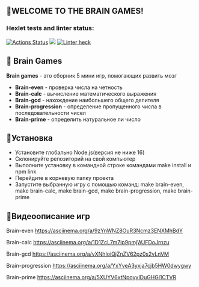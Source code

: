  ## **👋WELCOME TO THE BRAIN GAMES!**

### Hexlet tests and linter status:
[![Actions Status](https://github.com/MaksZaychikov/frontend-project-lvl1/workflows/hexlet-check/badge.svg)](https://github.com/MaksZaychikov/frontend-project-lvl1/actions)
<a href="https://codeclimate.com/github/codeclimate/codeclimate/maintainability"><img src="https://api.codeclimate.com/v1/badges/a99a88d28ad37a79dbf6/maintainability" /></a>
[![Linter heck](https://github.com/MaksZaychikov/frontend-project-lvl1/actions/workflows/eslint-check.yml/badge.svg)](https://github.com/MaksZaychikov/frontend-project-lvl1/actions/workflows/eslint-check.yml)

## 🧠 Brain Games

 **Brain games** - это сборник 5 мини игр, помогающих развить мозг
 
 - **Brain-even** - проверка числа на четность
 - **Brain-calc** - вычисление математического выражения
 - **Brain-gcd** - нахождение наибольшего общего делителя
 - **Brain-progression** - определение пропущенного числа в последовательности чисел
 - **Brain-prime** - определить натуральное ли число
 
 ## **🔧Установка**
 - Установите глобально Node.js(версия не ниже 16)
 - Склонируйте репозиторий на свой компьютер
 - Выполните установку в командной строке командами make install и npm link
 - Перейдите в корневую папку проекта
 - Запустите выбранную игру с помощью команд:
 make brain-even, make brain-calc, make brain-gcd, make brain-progression, make brain-prime
 
## **📼Видеоописание игр**

 Brain-even
https://asciinema.org/a/9zYnWNZ8OuR3Ncmz3ENXMhBdY

 Brain-calc
https://asciinema.org/a/1D1ZcL7m7ip9pmjWJFDoJrnzu

 Brain-gcd
https://asciinema.org/a/vXNhIoiQjZnZV62pz0s2vLnVM
 
Brain-progression
https://asciinema.org/a/YxYveA3yxja7cjb5HW0dwygwy

Brain-prime
https://asciinema.org/a/5XUYV6xtNpoyyIDuGHGl1CTVR



